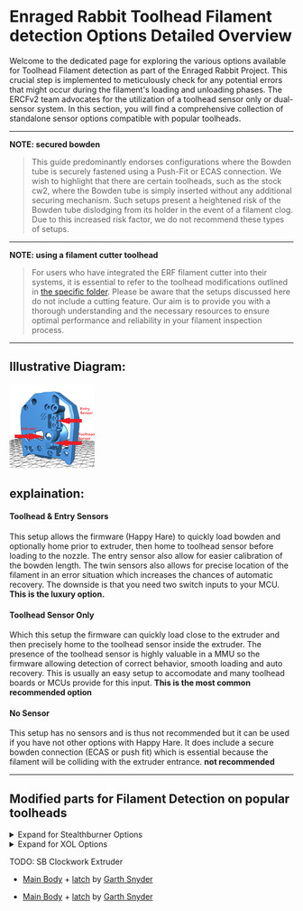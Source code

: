 # Enraged Rabbit Toolhead Filament detection Options Detailed Overview

Welcome to the dedicated page for exploring the various options available for Toolhead Filament detection as part of the Enraged Rabbit Project. This crucial step is implemented to meticulously check for any potential errors that might occur during the filament's loading and unloading phases. The ERCFv2 team advocates for the utilization of a toolhead sensor only or dual-sensor system. In this section, you will find a comprehensive collection of standalone sensor options compatible with popular toolheads.

---
**NOTE: secured bowden**
> This guide predominantly endorses configurations where the Bowden tube is securely fastened using a Push-Fit or ECAS connection. We wish to highlight that there are certain toolheads, such as the stock cw2, where the Bowden tube is simply inserted without any additional securing mechanism. Such setups present a heightened risk of the Bowden tube dislodging from its holder in the event of a filament clog. Due to this increased risk factor, we do not recommend these types of setups.
---
**NOTE: using a filament cutter toolhead**
> For users who have integrated the ERF filament cutter into their systems, it is essential to refer to the toolhead modifications outlined in [the specific folder](../ERF_Filament_Cutter). Please be aware that the setups discussed here do not include a cutting feature. Our aim is to provide you with a thorough understanding and the necessary resources to ensure optimal performance and reliability in your filament inspection process.
---
## Illustrative Diagram:
<td><img src="./Assets/sensor_explained.png" alt='Sensor' style='width: 30%;'></td>


## explaination:

#### Toolhead & Entry Sensors
This setup allows the firmware (Happy Hare) to quickly load bowden and optionally home prior to extruder, then home to toolhead sensor before loading to the nozzle. The entry sensor also allow for easier calibration of the bowden length.  The twin sensors also allows for precise location of the filament in an error situation which increases the chances of automatic recovery. The downside is that you need two switch inputs to your MCU. **This is the luxury option.**

#### Toolhead Sensor Only
Which this setup the firmware can quickly load close to the extruder and then precisely home to the toolhead sensor inside the extruder. The presence of the toolhead sensor is highly valuable in a MMU so the firmware allowing detection of correct behavior, smooth loading and auto recovery. This is usually an easy setup to accomodate and many toolhead boards or MCUs provide for this input. **This is the most common recommended option**

#### No Sensor
This setup has no sensors and is thus not recommended but it can be used if you have not other options with Happy Hare. It does include a secure bowden connection (ECAS or push fit) which is essential because the filament will be colliding with the extruder entrance. **not recommended**

---

## Modified parts for Filament Detection on popular toolheads

<details>
<summary>Expand for Stealthburner Options</summary>

<table>
<tr>
<td>Extruder:</td>
<th>Toolhead & Entry Sensors</th>
<th>Toolhead Sensor Only</th>
<th>No Sensor</th>
</tr>

<tr>
  <td>
    CW2
  </td>

  <td>
    <ul>
      <li><a href="Stls/Foo.stl">Part_X</a>
      <li><a href="Stls/Foo.stl">Part_X</a>
    </ul>
  </td>

  <td>
    <sub><i>contribute</i></sub>
  </td>

  <td>
    <sub><i>contribute</i></sub>
  </td>

  <td>
    <sub><i>contribute</i></sub>
  </td>
</tr>

<tr>
  <td>
    Galileo2
  </td>

  <td>
    <ul>
      <li><a href="Stls/Foo.stl">Part_X</a>
      <li><a href="Stls/Foo.stl">Part_X</a>
    </ul>
  </td>

  <td>
    <sub><i>contribute</i></sub>
  </td>

  <td>
    <sub><i>contribute</i></sub>
  </td>

  <td>
    <sub><i>contribute</i></sub>
  </td>
</tr>

<tr>
  <td>
    LGX
  </td>

  <td>
    <sub><i>contribute</i></sub>
  </td>

  <td>
    <ul>
      <li><a href="Stls/Foo.stl">Part_X</a>
      <li><a href="Stls/Foo.stl">Part_X</a>
      <li><a href="Stls/Foo.stl">Part_Y</a>
    </ul>
  </td>

  <td>
    <sub><i>contribute</i></sub>
  </td>

  <td>
    <sub><i>contribute</i></sub>
  </td>
</tr>

<tr>
  <td>
    Other
  </td>

  <td>
    <sub><i>contribute</i></sub>
  </td>

  <td>
    <ul>
      <li><a href="Stls/Foo.stl">Part_X</a>
      <li><a href="Stls/Foo.stl">Part_X</a>
      <li><a href="Stls/Foo.stl">Part_Y</a>
    </ul>
  </td>

  <td>
    <sub><i>contribute</i></sub>
  </td>

  <td>
    <sub><i>contribute</i></sub>
  </td>
</tr>
</table>

</details>

<details>
<summary>Expand for XOL Options</summary>

<table>
<tr>
<td>Extruder:</td>
<th>Toolhead & Entry Sensors</th>
<th>Toolhead Sensor Only</th>
<th>No Sensor</th>
</tr>

<tr>
  <td>
    LGX-Lite
  </td>

  <td>
    <sub><i>contribute</i></sub>
  </td>

  <td>
    <sub><i>contribute</i></sub>
  </td>

  <td>
    <ul>
      <li><a href="Stls/Foo.stl">Part_X</a>
      <li><a href="Stls/Foo.stl">Part_X</a>
    </ul>
  </td>

  <td>
    <sub><i>contribute</i></sub>
  </td>
</tr>

<tr>
  <td>
    Orbiter 2.0
  </td>

  <td>
    <sub><i>contribute</i></sub>
  </td>

  <td>
    <sub><i>contribute</i></sub>
  </td>

  <td>
    <ul>
      <li><a href="Stls/Foo.stl">Part_X</a>
      <li><a href="Stls/Foo.stl">Part_X</a>
    </ul>
  </td>

  <td>
    <sub><i>contribute</i></sub>
  </td>
</tr>

</table>

</details>


TODO:  SB Clockwork Extruder
- [Main Body](./stls/option2/cw2_main_body_with_ECAS_and_sensor.stl) + [latch](./stls/misc/[a]_latch.stl) by [Garth Snyder](https://github.com/GarthSnyder)

- [Main Body](./stls/option4/cw2_main_body_with_ECAS.stl) + [latch](./stls/misc/[a]_latch.stl) by [Garth Snyder](https://github.com/GarthSnyder)

